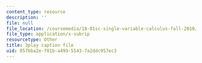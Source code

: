 ```yaml
---
content_type: resource
description: ''
file: null
file_location: /coursemedia/18-01sc-single-variable-calculus-fall-2010/057bba2ef01ba49955437a2ddc957ec3_MK_0QHbUnIA.srt
file_type: application/x-subrip
resourcetype: Other
title: 3play caption file
uid: 057bba2e-f01b-a499-5543-7a2ddc957ec3
---
```

